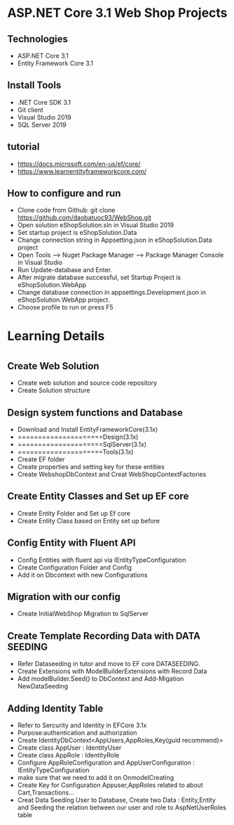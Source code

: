 # ASP.NET Core 3.1 Web Shop Projects
## Technologies
- ASP.NET Core 3.1
- Entity Framework Core 3.1
## Install Tools
- .NET Core SDK 3.1
- Git client
- Visual Studio 2019
- SQL Server 2019
##  tutorial
- https://docs.microsoft.com/en-us/ef/core/
- https://www.learnentityframeworkcore.com/
## How to configure and run
- Clone code from Github: git clone https://github.com/daobatuoc93/WebShop.git
- Open solution eShopSolution.sln in Visual Studio 2019
- Set startup project is eShopSolution.Data
- Change connection string in Appsetting.json in eShopSolution.Data project
- Open Tools --> Nuget Package Manager -->  Package Manager Console in Visual Studio
- Run Update-database and Enter.
- After migrate database successful, set Startup Project is eShopSolution.WebApp
- Change database connection in appsettings.Development.json in eShopSolution.WebApp project.
- Choose profile to run or press F5
#
# Learning Details
#
## Create Web Solution
- Create web solution and source code repository
- Create Solution structure
## Design system functions and Database
- Download and Install EntityFrameworkCore(3.1x)
- =====================Design(3.1x)
- =====================SqlServer(3.1x)
- =====================Tools(3.1x)
- Create EF folder
- Create properties and setting key for these entities 
- Create WebshopDbContext and Creat WebShopContextFactories
## Create Entity Classes and Set up EF core
- Create Entity Folder and Set up Ef core
- Create Entity Class based on Entity set up before
## Config Entity with Fluent API 
- Config Entities with fluent api via IEntityTypeConfiguration
- Create Configuration Folder and Config 
- Add it on Dbcontext with new Configurations
## Migration with our config
- Create InitialWebShop Migration to SqlServer
## Create Template Recording Data with DATA SEEDING
- Refer Dataseeding in tutor and move to EF core DATASEEDING.
- Create Extensions with ModelBuilderExtensions with Record Data
- Add modelBuilder.Seed() to DbContext and Add-Migation NewDataSeeding 
## Adding Identity Table 
- Refer to Sercurity and Identity in EFCore 3.1x
- Purpose:authentication and authorization
- Create IdentityDbContext<AppUsers,AppRoles,Key(guid recommend)>
- Create class AppUser : IdentityUser<Guid>
- Create class AppRole : IdentityRole<Guid>
- Configure AppRoleConfiguration and AppUserConfiguration : IEntityTypeConfiguration<AppRole>
- make sure that we need to add it on OnmodelCreating
- Create Key for Configuration Appuser,AppRoles related to about Cart,Transactions...
- Creat Data Seeding User to Database, Create two Data : Entity<AppUser>,Entity<AppRole>
and Seeding the relation between our user and role to AspNetUserRoles table